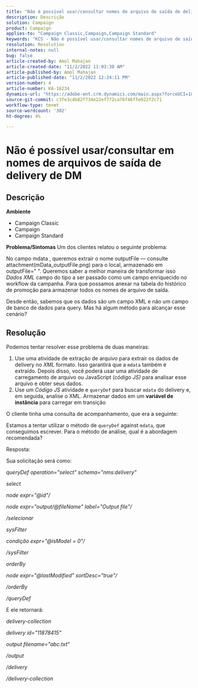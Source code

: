```yaml
---
title: "Não é possível usar/consultar nomes de arquivo de saída de delivery de DM"
description: Descrição
solution: Campaign
product: Campaign
applies-to: "Campaign Classic,Campaign,Campaign Standard"
keywords: "KCS - Não é possível usar/consultar nomes de arquivo de saída de delivery de DM"
resolution: Resolution
internal-notes: null
bug: false
article-created-by: Amol Mahajan
article-created-date: "11/2/2022 11:03:30 AM"
article-published-by: Amol Mahajan
article-published-date: "11/2/2022 12:24:11 PM"
version-number: 4
article-number: KA-16234
dynamics-url: "https://adobe-ent.crm.dynamics.com/main.aspx?forceUCI=1&pagetype=entityrecord&etn=knowledgearticle&id=157529f9-9d5a-ed11-9561-6045bd006a22"
source-git-commit: c3fe3c4b82f734e22ef772ca76f46ffe022f2c71
workflow-type: tm+mt
source-wordcount: '302'
ht-degree: 4%

---
```


# Não é possível usar/consultar em nomes de arquivos de saída de delivery de DM

## Descrição

<b>Ambiente</b>
- Campaign Classic
- Campaign
- Campaign Standard

<b>Problema/Sintomas</b>
Um dos clientes relatou o seguinte problema:

No campo mdata , queremos extrair o nome outputFile — consulte attachment(mData_outputFile.png) para o local, armazenado em outputFile=&quot; &quot;. Queremos saber a melhor maneira de transformar isso *Dados XML* campo do tipo a ser passado como um campo enriquecido no workflow da campanha. Para que possamos anexar na tabela do histórico de promoção para armazenar todos os nomes de arquivo de saída.

Desde então, sabemos que os dados são um campo XML e não um campo de banco de dados para query. Mas há algum método para alcançar esse cenário?


## Resolução


Podemos tentar resolver esse problema de duas maneiras:

1. Use uma atividade de extração de arquivo para extrair os dados de delivery no *XML* formato. Isso garantirá que a `mdata` também é extraído. Depois disso, você poderá usar uma atividade de carregamento de arquivo ou JavaScript (*código JS)* para analisar esse arquivo e obter seus dados.
2. Use um *Código JS* atividade e `queryDef` para buscar `mdata` do delivery e, em seguida, analise o XML. Armazenar dados em um <b>variável de instância</b> para carregar em transição


O cliente tinha uma consulta de acompanhamento, que era a seguinte:

Estamos a tentar utilizar o método de `queryDef` against `mdata`, que conseguimos escrever. Para o método de análise, qual é a abordagem recomendada?

Resposta:

Sua solicitação será como:

*queryDef operation=&quot;select&quot; schema=&quot;nms:delivery&quot;*

*select*

*node expr=&quot;@id&quot;/*

*node expr=&quot;output/@fileName&quot; label=&quot;Output file&quot;/*

*/selecionar*

*sysFilter*

*condição expr=&quot;@isModel = 0&quot;/*

*/sysFilter*

*orderBy*

*node expr=&quot;@lastModified&quot; sortDesc=&quot;true&quot;/*

*/orderBy*

*/queryDef*



E ele retornará:

*delivery-collection*

*delivery id=&quot;11878415&quot;*

*output filename=&quot;abc.txt&quot;*

*/output*

*/delivery*

*/delivery-collection*
